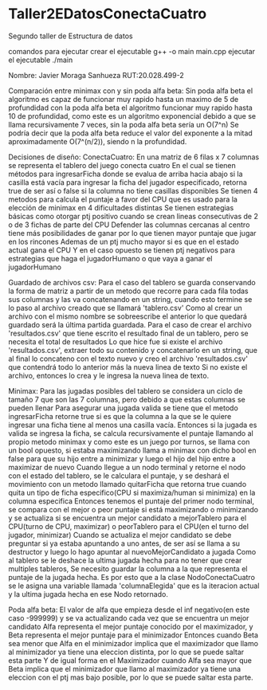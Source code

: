 # Taller2EDatosConectaCuatro
Segundo taller de Estructura de datos

comandos para ejecutar
crear el ejecutable
g++ -o main main.cpp
ejecutar el ejecutable
./main

Nombre: Javier Moraga Sanhueza
RUT:20.028.499-2

Comparación entre minimax con y sin poda alfa beta:
Sin poda alfa beta el algoritmo es capaz de funcionar muy rapido hasta un maximo de 5 de profundidad
con la poda alfa beta el algoritmo funcionar muy rapido hasta 10 de profundidad, como este es un algoritmo exponencial debido a que se llama recursivamente 7 veces, sin la poda alfa beta sería un O(7^n)
Se podría decir que la poda alfa beta reduce el valor del exponente a la mitad aproximadamente O(7^(n/2)), siendo n la profundidad.

Decisiones de diseño:
ConectaCuatro: En una matriz de 6 filas x 7 columnas se representa el tablero del juego conecta cuatro
En el cual se tienen métodos para ingresarFicha donde se evalua de arriba hacia abajo si la casilla está vacía para ingresar la ficha del jugador especificado, retorna true de ser así o false si la columna no tiene casillas disponibles
Se tienen 4 metodos para calcula el puntaje a favor del CPU que es usado para la elección de minimax en 4 dificultades distintas
Se tienen estrategias básicas como otorgar ptj positivo cuando se crean lineas consecutivas de 2 o de 3 fichas de parte del CPU
Defender las columnas cercanas al centro tiene más posibilidades de ganar por lo que tienen mayor puntaje que jugar en los rincones
Ademas de un ptj mucho mayor si es que en el estado actual gana el CPU
Y en el caso opuesto se tienen ptj negativos para estrategias que haga el jugadorHumano o que vaya a ganar el jugadorHumano

Guardado de archivos csv:
Para el caso del tablero se guarda conservando la forma de matriz a partir de un metodo que recorre para cada fila todas sus columnas y las va concatenando en un string, cuando esto termine se lo paso al archivo creado que se llamará 'tablero.csv'
Como al crear un archivo con el mismo nombre se sobreescribe el anterior lo que quedará guardado será la última partida guardada.
Para el caso de crear el archivo 'resultados.csv' que tiene escrito el resultado final de un tablero, pero se necesita el total de resultados
Lo que hice fue si existe el archivo 'resultados.csv', extraer todo su contenido y concatenarlo en un string, que al final lo concateno con el texto nuevo y creo el archivo 'resultados.csv' que contendrá todo lo anterior más la nueva linea de texto
Si no existe el archivo, entonces lo crea y le ingresa la nueva linea de texto.

Minimax:
Para las jugadas posibles del tablero se considera un ciclo de tamaño 7 que son las 7 columnas, pero debido a que estas columnas se pueden llenar
Para asegurar una jugada valida se tiene que el metodo ingresarFicha retorne true si es que la columna a la que se le quiere ingresar una ficha tiene al menos una casilla vacía.
Entonces si la jugada es valida se ingresa la ficha, se calcula recursivamente el puntaje llamando al propio metodo minimax y como este es un juego por turnos, se llama con un bool opuesto, si estaba maximizando llama a minimax con dicho bool en false para que su hijo entre a minimizar y luego el hijo del hijo entre a maximizar de nuevo
Cuando llegue a un nodo terminal y retorne el nodo con el estado del tablero, se le calculara el puntaje, y se deshará el movimiento con un metodo llamado quitarFicha que retorna true cuando quita un tipo de ficha especifico(CPU si maximiza/human si minimiza) en la columna especifica
Entonces tenemos el puntaje del primer nodo terminal, se compara con el mejor o peor puntaje si está maximizando o minimizando y se actualiza si se encuentra un mejor candidato a mejorTablero para el CPU(turno de CPU, maximizar) o peorTablero para el CPU(en el turno del jugador, minimizar)
Cuando se actualiza el mejor candidato se debe preguntar si ya estaba apuntando a uno antes, de ser así se llama a su destructor y luego lo hago apuntar al nuevoMejorCandidato a jugada
Como al tablero se le deshace la ultima jugada hecha para no tener que crear multiples tableros, Se necesito guardar la columna a la que representa el puntaje de la jugada hecha.
Es por esto que a la clase NodoConectaCuatro se le asigna una variable llamada 'columnaElegida' que es la iteracion actual y la ultima jugada hecha en ese Nodo retornado.

Poda alfa beta:
El valor de alfa que empieza desde el inf negativo(en este caso -999999) y se va actualizando cada vez que se encuentra un mejor candidato
Alfa representa el mejor puntaje conocido por el maximizador, y Beta representa el mejor puntaje para el minimizador
Entonces cuando Beta sea menor que Alfa en el minimizador implica que el maximizador que llamo al minimizador ya tiene una eleccion distinta, por lo que se puede saltar esta parte
Y de igual forma en el Maximizador cuando Alfa sea mayor que Beta implica que el minimizador que llamo al maximizador ya tiene una eleccion con el ptj mas bajo posible, por lo que se puede saltar esta parte.
